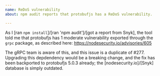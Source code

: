 ```yaml
---
name: ReDoS vulnerability
about: npm audit reports that protobufjs has a ReDoS vulnerability.

---
```

As I [ran `npm install`]/[ran 'npm audit']/[got a report from Snyk],
the tool told me that protobufjs has 1 moderate vulnerability exported
through the `grpc` package, as described here: https://nodesecurity.io/advisories/605

The gRPC team is aware of this, and this issue is a duplicate of #277.
Upgrading this depdendency would be a breaking change, and the fix has been backported
to protobufjs 5.0.3 already; the [nodesecurity.io]/[Snyk] database is simply outdated.
